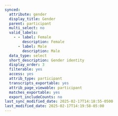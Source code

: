 ```yaml
---
synced:
  attribute: gender
  display_title: Gender
  parent: participant
  multi_select: no
  valid_labels:
    - - label: Female
        description: Female
      - label: Male
        description: Male
  data_type: select
  short_description: Gender identity
  display_order: 3
  filterable: yes
  access: yes
  attrib_type: participant
  transcripts_exportable: yes
  attrib_page_viewable: participant
  matches_exportable: yes
  export_includeCounts: no
last_sync_modified_date: 2025-02-17T14:18:55-0500
last_modified_date: 2025-02-17T14:19:58-05:00
---
```

